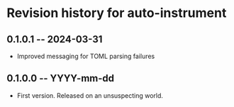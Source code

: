 # Revision history for auto-instrument

## 0.1.0.1 -- 2024-03-31

* Improved messaging for TOML parsing failures

## 0.1.0.0 -- YYYY-mm-dd

* First version. Released on an unsuspecting world.
